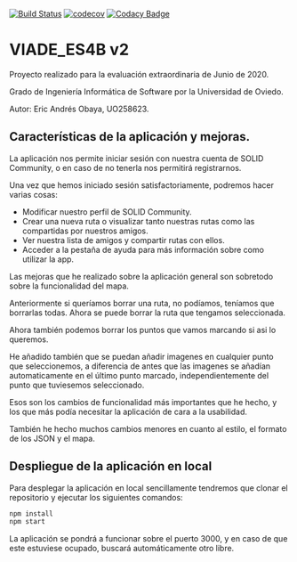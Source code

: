[![Build Status](https://travis-ci.org/Arquisoft/viade_es4b.svg?branch=master)](https://travis-ci.org/Arquisoft/viade_es4b)
[![codecov](https://codecov.io/gh/Arquisoft/viade_es4b/branch/master/graph/badge.svg)](https://codecov.io/gh/Arquisoft/viade_es4b)
[![Codacy Badge](https://api.codacy.com/project/badge/Grade/e1abb36f379140f78ed987e7e4cfbf35)](https://www.codacy.com/gh/Arquisoft/viade_es4b?utm_source=github.com&amp;utm_medium=referral&amp;utm_content=Arquisoft/viade_es4b&amp;utm_campaign=Badge_Grade)

# VIADE_ES4B v2

Proyecto realizado para la evaluación extraordinaria de Junio de 2020.

Grado de Ingeniería Informática de Software por la Universidad de Oviedo.

Autor: Eric Andrés Obaya, UO258623.

## Características de la aplicación y mejoras.

La aplicación nos permite iniciar sesión con nuestra cuenta de SOLID Community, o en caso de no tenerla nos permitirá registrarnos.

Una vez que hemos iniciado sesión satisfactoriamente, podremos hacer varias cosas:
* Modificar nuestro perfil de SOLID Community.
* Crear una nueva ruta o visualizar tanto nuestras rutas como las compartidas por nuestros amigos.
* Ver nuestra lista de amigos y compartir rutas con ellos.
* Acceder a la pestaña de ayuda para más información sobre como utilizar la app.

Las mejoras que he realizado sobre la aplicación general son sobretodo sobre la funcionalidad del mapa.

Anteriormente si queríamos borrar una ruta, no podíamos, teníamos que borrarlas todas. Ahora se puede borrar la ruta que tengamos seleccionada.

Ahora también podemos borrar los puntos que vamos marcando si asi lo queremos.

He añadido también que se puedan añadir imagenes en cualquier punto que seleccionemos, a diferencia de antes que las imagenes se añadían automaticamente en el último punto marcado, independientemente del punto que tuviesemos seleccionado.

Esos son los cambios de funcionalidad más importantes que he hecho, y los que más podía necesitar la aplicación de cara a la usabilidad.

También he hecho muchos cambios menores en cuanto al estilo, el formato de los JSON y el mapa.



## Despliegue de la aplicación en local

Para desplegar la aplicación en local sencillamente tendremos que clonar el repositorio y ejecutar los siguientes comandos:
```javascript
npm install
npm start
```
La aplicación se pondrá a funcionar sobre el puerto 3000, y en caso de que este estuviese ocupado, buscará automáticamente otro libre.
